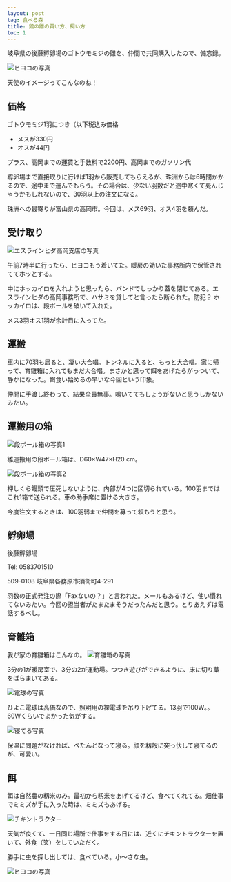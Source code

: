 ```yaml
---
layout: post
tag: 食べる森
title: 鶏の雛の買い方、飼い方
toc: 1
---
```


岐阜県の後藤孵卵場のゴトウモミジの雛を、仲間で共同購入したので、備忘録。

![ヒヨコの写真](https://kobapan.com/p/_data/i/galleries/edible-forest-garden/IMG_3127-sm.JPG)

天使のイメージってこんなのね！

## 価格
ゴトウモミジ1羽につき（以下税込み価格

- メスが330円
- オスが44円

プラス、高岡までの運賃と手数料で2200円、高岡までのガソリン代

孵卵場まで直接取りに行けば1羽から販売してもらえるが、珠洲からは6時間かかるので、途中まで運んでもらう。その場合は、少ない羽数だと途中寒くて死んじゃうかもしれないので、30羽以上の注文になる。

珠洲への最寄りが富山県の高岡市。今回は、メス69羽、オス4羽を頼んだ。

## 受け取り

![エスラインヒダ高岡支店の写真](https://kobapan.com/p/_data/i/galleries/edible-forest-garden/esline-sm.jpg)

午前7時半に行ったら、ヒヨコもう着いてた。暖房の効いた事務所内で保管されててホッとする。

中にホッカイロを入れようと思ったら、バンドでしっかり蓋を閉じてある。エスラインヒダの高岡事務所で、ハサミを貸してと言ったら断られた。防犯？ ホッカイロは、段ボールを破いて入れた。

メス3羽オス1羽が余計目に入ってた。


## 運搬

車内に70羽も居ると、凄い大合唱。トンネルに入ると、もっと大合唱。家に帰って、育雛箱に入れてもまだ大合唱。まさかと思って餌をあげたらがっついて、静かになった。餌食い始めるの早いな今回という印象。

仲間に手渡し終わって、結果全員無事。鳴いててもしょうがないと思うしかないみたい。


## 運搬用の箱

![段ボール箱の写真1](https://kobapan.com/p/_data/i/galleries/edible-forest-garden/IMG_20200404_093136-sm.jpg)

雛運搬用の段ボール箱は、D60×W47×H20 cm。

![段ボール箱の写真2](https://kobapan.com/p/_data/i/galleries/edible-forest-garden/IMG_20200404_093220-sm.jpg)

押しくら饅頭で圧死しないように、内部が4つに区切られている。100羽まではこれ1箱で送られる。車の助手席に置ける大きさ。

今度注文するときは、100羽弱まで仲間を募って頼もうと思う。

## 孵卵場

後藤孵卵場

Tel: 0583701510

509-0108 岐阜県各務原市須衛町4-291

羽数の正式発注の際「Faxないの？」と言われた。メールもあるけど、使い慣れてないみたい。今回の担当者がたまたまそうだったんだと思う。とりあえずは電話するべし。

## 育雛箱

我が家の育雛箱はこんなの。
![育雛箱の写真](https://kobapan.com/p/_data/i/galleries/edible-forest-garden/IMG_20200404_074449_1-sm.jpg)

3分の1が暖房室で、3分の2が運動場。つつき遊びができるように、床に切り藁をばらまいてある。

![電球の写真](https://kobapan.com/p/_data/i/galleries/edible-forest-garden/IMG_3128-sm.JPG)

ひよこ電球は高価なので、照明用の裸電球を吊り下げてる。13羽で100W。。60Wくらいでよかった気がする。

![寝てる写真](https://kobapan.com/p/_data/i/galleries/edible-forest-garden/IMG_20200411_180831-sm.jpg)

保温に問題がなければ、ぺたんとなって寝る。顔を籾殻に突っ伏して寝てるのが、可愛い。


## 餌

餌は自然農の籾米のみ。最初から籾米をあげてるけど、食べてくれてる。畑仕事でミミズが手に入った時は、ミミズもあげる。

![チキントラクター](https://kobapan.com/p/_data/i/galleries/edible-forest-garden/IMG_20200412_120643-sm.jpg)

天気が良くて、一日同じ場所で仕事をする日には、近くにチキントラクターを置いて、外食（笑）をしていただく。

勝手に虫を探し出しては、食べている。小～さな虫。

![ヒヨコの写真](https://kobapan.com/p/_data/i/galleries/edible-forest-garden/IMG_3114-sm.JPG)
